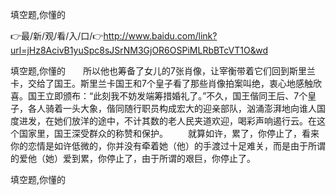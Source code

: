 填空题,你懂的

👉最/新/观/看/入/口/👉http://www.baidu.com/link?url=jHz8AcivB1yuSpc8sJSrNM3GjOR6OSPiMLRbBTcVT1O&wd

填空题,你懂的　　所以他也筹备了女儿的7张肖像，让宰衡带着它们回到斯里兰卡，交给了国王。斯里兰卡国王和7个皇子看了那些肖像拍案叫绝，衷心地感触欣喜。国王立即颁布：“此刻我不妨发端筹措婚礼了。”不久，国王偕同王后、7个皇子，各人骑着一头大象，偕同随行职员构成宏大的迎亲部队，汹涌澎湃地向谁人国度进发，在她们放洋的途中，不计其数的老人民夹道欢迎，喝彩声响遏行云。在这个国家里，国王深受群众的称赞和保护。
　　就算如许，累了，你停止了，看来你的恋情是如许低微的，你并没有牵着她（他）的手渡过十足难关，而是由于所谓的爱他（她）爱到累，你停止了，由于所谓的艰巨，你停止了。


填空题,你懂的
